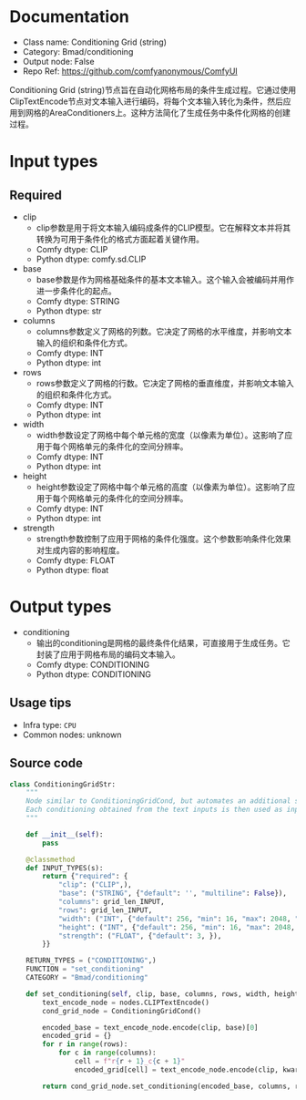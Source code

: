 
# Documentation
- Class name: Conditioning Grid (string)
- Category: Bmad/conditioning
- Output node: False
- Repo Ref: https://github.com/comfyanonymous/ComfyUI

Conditioning Grid (string)节点旨在自动化网格布局的条件生成过程。它通过使用ClipTextEncode节点对文本输入进行编码，将每个文本输入转化为条件，然后应用到网格的AreaConditioners上。这种方法简化了生成任务中条件化网格的创建过程。

# Input types
## Required
- clip
    - clip参数是用于将文本输入编码成条件的CLIP模型。它在解释文本并将其转换为可用于条件化的格式方面起着关键作用。
    - Comfy dtype: CLIP
    - Python dtype: comfy.sd.CLIP
- base
    - base参数是作为网格基础条件的基本文本输入。这个输入会被编码并用作进一步条件化的起点。
    - Comfy dtype: STRING
    - Python dtype: str
- columns
    - columns参数定义了网格的列数。它决定了网格的水平维度，并影响文本输入的组织和条件化方式。
    - Comfy dtype: INT
    - Python dtype: int
- rows
    - rows参数定义了网格的行数。它决定了网格的垂直维度，并影响文本输入的组织和条件化方式。
    - Comfy dtype: INT
    - Python dtype: int
- width
    - width参数设定了网格中每个单元格的宽度（以像素为单位）。这影响了应用于每个网格单元的条件化的空间分辨率。
    - Comfy dtype: INT
    - Python dtype: int
- height
    - height参数设定了网格中每个单元格的高度（以像素为单位）。这影响了应用于每个网格单元的条件化的空间分辨率。
    - Comfy dtype: INT
    - Python dtype: int
- strength
    - strength参数控制了应用于网格的条件化强度。这个参数影响条件化效果对生成内容的影响程度。
    - Comfy dtype: FLOAT
    - Python dtype: float

# Output types
- conditioning
    - 输出的conditioning是网格的最终条件化结果，可直接用于生成任务。它封装了应用于网格布局的编码文本输入。
    - Comfy dtype: CONDITIONING
    - Python dtype: CONDITIONING


## Usage tips
- Infra type: `CPU`
- Common nodes: unknown


## Source code
```python
class ConditioningGridStr:
    """
    Node similar to ConditioningGridCond, but automates an additional step, using a ClipTextEncode per text input.
    Each conditioning obtained from the text inputs is then used as input for the Grid's AreaConditioners.
    """

    def __init__(self):
        pass

    @classmethod
    def INPUT_TYPES(s):
        return {"required": {
            "clip": ("CLIP",),
            "base": ("STRING", {"default": '', "multiline": False}),
            "columns": grid_len_INPUT,
            "rows": grid_len_INPUT,
            "width": ("INT", {"default": 256, "min": 16, "max": 2048, "step": 1}),
            "height": ("INT", {"default": 256, "min": 16, "max": 2048, "step": 1}),
            "strength": ("FLOAT", {"default": 3, }),
        }}

    RETURN_TYPES = ("CONDITIONING",)
    FUNCTION = "set_conditioning"
    CATEGORY = "Bmad/conditioning"

    def set_conditioning(self, clip, base, columns, rows, width, height, strength, **kwargs):
        text_encode_node = nodes.CLIPTextEncode()
        cond_grid_node = ConditioningGridCond()

        encoded_base = text_encode_node.encode(clip, base)[0]
        encoded_grid = {}
        for r in range(rows):
            for c in range(columns):
                cell = f"r{r + 1}_c{c + 1}"
                encoded_grid[cell] = text_encode_node.encode(clip, kwargs[cell])[0]

        return cond_grid_node.set_conditioning(encoded_base, columns, rows, width, height, strength, **encoded_grid)

```

